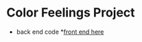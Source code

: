 # Color Feelings Project 
* back end code 
*[front end here](https://github.com/ivnicolas/color-feelings-front-end)